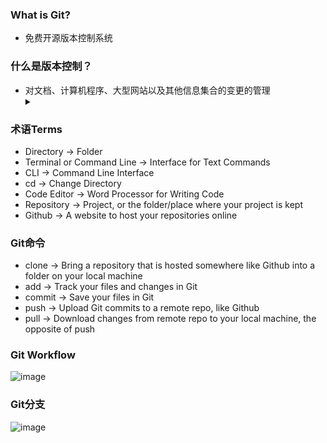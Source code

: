 ### What is Git?
- 免费开源版本控制系统
### 什么是版本控制？
- 对文档、计算机程序、大型网站以及其他信息集合的变更的管理
  <details><summary></summary>
  <p>
    帮助我们去看什么时间做了什么，追踪bug，回滚到之前的代码版本等
  </p>
  </details>

### 术语Terms
- Directory -> Folder
- Terminal or Command Line -> Interface for Text Commands
- CLI -> Command Line Interface
- cd -> Change Directory
- Code Editor -> Word Processor for Writing Code
- Repository -> Project, or the folder/place where your project is kept
- Github -> A website to host your repositories online

### Git命令
- clone -> Bring a repository that is hosted somewhere like Github into a folder on your local machine
- add -> Track your files and changes in Git
- commit -> Save your files in Git
- push -> Upload Git commits to a remote repo, like Github
- pull -> Download changes from remote repo to your local machine, the opposite of push

### Git Workflow
![image](https://user-images.githubusercontent.com/41363767/155286359-17ff6896-d826-4f15-9a53-f497f71ebfa8.png)

### Git分支
![image](https://user-images.githubusercontent.com/41363767/155286412-fc7ee11d-1002-451e-91cd-cc18c0dd9309.png)
